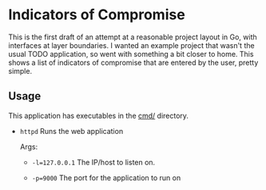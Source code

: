 # Indicators of Compromise

This is the first draft of an attempt at a reasonable project layout in Go, with interfaces at layer
boundaries. I wanted an example project that wasn't the usual TODO application, so went with
something a bit closer to home. This shows a list of indicators of compromise that are entered by
the user, pretty simple.

## Usage

This application has executables in the [cmd/](cmd/) directory.

- `httpd` Runs the web application

  Args:

  - `-l=127.0.0.1` The IP/host to listen on.

  -  `-p=9000` The port for the application to run on
